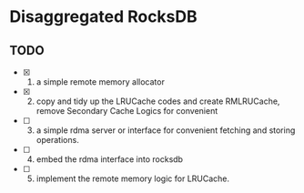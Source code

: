 # Disaggregated RocksDB

## TODO

- [x] 1. a simple remote memory allocator
- [x] 2. copy and tidy up the LRUCache codes and create RMLRUCache, remove Secondary Cache Logics for convenient
- [ ] 3. a simple rdma server or interface for convenient fetching and storing operations.
- [ ] 4. embed the rdma interface into rocksdb
- [ ] 5. implement the remote memory logic for LRUCache.
